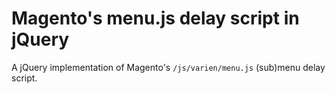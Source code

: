 Magento's menu.js delay script in jQuery
========================================

A jQuery implementation of Magento's ```/js/varien/menu.js``` (sub)menu delay script.
